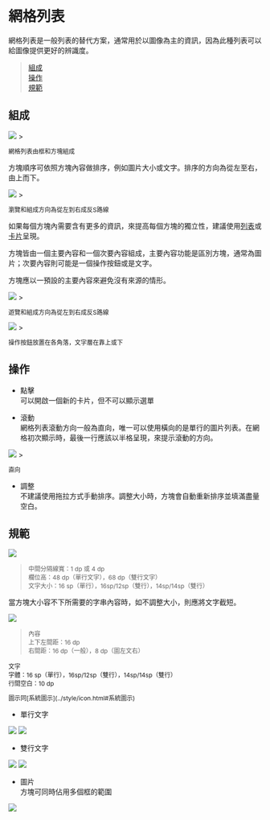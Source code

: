 # 網格列表

網格列表是一般列表的替代方案，通常用於以圖像為主的資訊，因為此種列表可以給圖像提供更好的辨識度。

> [組成](#組成)  
> [操作](#操作)  
> [規範](#規範)  

## 組成
<img src="http://material-design.storage.googleapis.com/publish/material_v_4/material_ext_publish/0Bx4BSt6jniD7VGhsOE5idWlJWXM/components_grids_usage3.png" style="max-width:50%"/>
> <p style="font-size: 12px">網格列表由框和方塊組成</p>

方塊順序可依照方塊內容做排序，例如圖片大小或文字。排序的方向為從左至右，由上而下。

<img src="http://material-design.storage.googleapis.com/publish/material_v_4/material_ext_publish/0Bx4BSt6jniD7YTU2ekJPMU80MVU/components_grids_usage1.png" style="max-width:50%"/>
> <p style="font-size: 12px">瀏覽和組成方向為從左到右成反S路線</p>

如果每個方塊內需要含有更多的資訊，來提高每個方塊的獨立性，建議使用[列表](#列表)或[卡片](card.html)呈現。

方塊皆由一個主要內容和一個次要內容組成，主要內容功能是區別方塊，通常為圖片；次要內容則可能是一個操作按鈕或是文字。

方塊應以一預設的主要內容來避免沒有來源的情形。

<img src="http://material-design.storage.googleapis.com/publish/material_v_4/material_ext_publish/0Bx4BSt6jniD7YzdVdmpZT3FRX1E/components_grids_content1.png" style="max-width:50%"/>
> <p style="font-size: 12px">遊覽和組成方向為從左到右成反S路線</p>

<img src="http://material-design.storage.googleapis.com/publish/material_v_4/material_ext_publish/0Bx4BSt6jniD7MHktdTZCcWZQcjA/components_grids_content2.png" style="max-width:50%"/>
> <p style="font-size: 12px">操作按鈕放置在各角落，文字層在靠上或下</p>

## 操作
* 點擊  
可以開啟一個新的卡片，但不可以顯示選單

* 滾動  
網格列表滾動方向一般為直向，唯一可以使用橫向的是單行的圖片列表。在網格初次顯示時，最後一行應該以半格呈現，來提示滾動的方向。

<img src="http://material-design.storage.googleapis.com/publish/material_v_4/material_ext_publish/0Bx4BSt6jniD7ZVpFMDhCbXlXaEk/components_grids_behavior1.png" style="max-width:50%"/>
> <p style="font-size: 12px">直向</p>

* 調整  
不建議使用拖拉方式手動排序。調整大小時，方塊會自動重新排序並填滿盡量空白。

## 規範

![](http://material-design.storage.googleapis.com/publish/material_v_4/material_ext_publish/0B_udO5B8pzrzM3JBazdXUTg2Nmc/components_grids_specs1.png)
> <p style="font-size: 12px">中間分隔線寬：1 dp 或 4 dp<br>欄位高：48 dp（單行文字），68 dp（雙行文字）<br>文字大小：16 sp（單行），16sp/12sp（雙行），14sp/14sp（雙行）</p>

當方塊大小容不下所需要的字串內容時，如不調整大小，則應將文字截短。

![](http://material-design.storage.googleapis.com/publish/material_v_4/material_ext_publish/0B_udO5B8pzrzV1lsNXRSX0ROaTg/components_grids_specs22.png)
> <p style="font-size: 12px">內容<br>上下左間距：16 dp<br>右間距：16 dp（一般），8 dp（圖左文右）<br></p>
<p style="font-size: 12px">文字<br>字體：16 sp（單行），16sp/12sp（雙行），14sp/14sp（雙行）<br>行間空白：10 dp</p>
<p style="font-size: 12px">圖示同[系統圖示](../style/icon.html#系統圖示)

* 單行文字  

<img src="http://material-design.storage.googleapis.com/publish/material_v_4/material_ext_publish/0B6Okdz75tqQsZXRKSnJtRzRYU1E/components_grids_specs7.png" style="max-width:50%"/>

<img src="http://material-design.storage.googleapis.com/publish/material_v_4/material_ext_publish/0B6Okdz75tqQsYjZqOWJGa25LVjQ/components_grids_specs12.png" style="max-width:50%"/>

* 雙行文字  

<img src="http://material-design.storage.googleapis.com/publish/material_v_4/material_ext_publish/0B6Okdz75tqQscU9haHV6LU9SWnM/components_grids_specs15.png" style="max-width:50%"/>

<img src="http://material-design.storage.googleapis.com/publish/material_v_4/material_ext_publish/0B6Okdz75tqQsd0RjRWd1bW9WY0E/components_grids_specs21.png" style="max-width:50%"/>

* 圖片  
方塊可同時佔用多個框的範圍

<img src="http://material-design.storage.googleapis.com/publish/material_v_4/material_ext_publish/0B6Okdz75tqQsYW0xRlY4U3dOMUU/components_grids_specs4.png" style="max-width:50%"/>